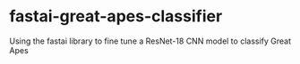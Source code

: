 # fastai-great-apes-classifier
Using the fastai library to fine tune a ResNet-18 CNN model to classify Great Apes
